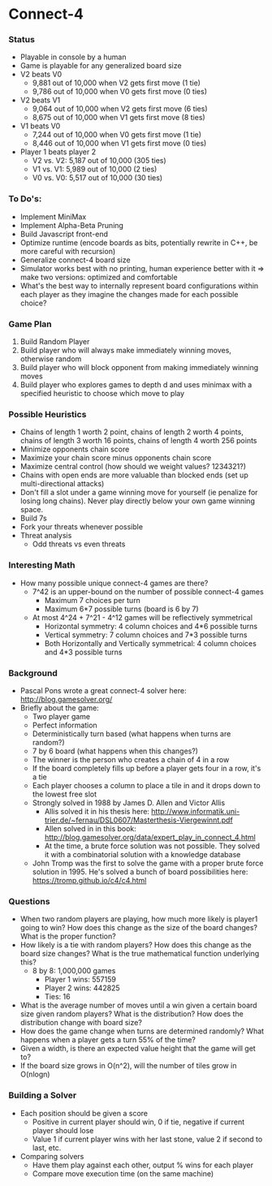 # Connect-4

### Status
* Playable in console by a human
* Game is playable for any generalized board size
* V2 beats V0
  * 9,881 out of 10,000 when V2 gets first move (1 tie)
  * 9,786 out of 10,000 when V0 gets first move (0 ties)
* V2 beats V1
  * 9,064 out of 10,000 when V2 gets first move (6 ties)
  * 8,675 out of 10,000 when V1 gets first move (8 ties)
* V1 beats V0
  * 7,244 out of 10,000 when V0 gets first move (1 tie)
  * 8,446 out of 10,000 when V1 gets first move (0 ties)
* Player 1 beats player 2
  * V2 vs. V2: 5,187 out of 10,000 (305 ties)
  * V1 vs. V1: 5,989 out of 10,000 (2 ties)
  * V0 vs. V0: 5,517 out of 10,000 (30 ties)

### To Do's:
* Implement MiniMax
* Implement Alpha-Beta Pruning
* Build Javascript front-end
* Optimize runtime (encode boards as bits, potentially rewrite in C++, be more careful with recursion)
* Generalize connect-4 board size
* Simulator works best with no printing, human experience better with it => make two versions: optimized and comfortable
* What's the best way to internally represent board configurations within each player as they imagine the changes made for each possible choice?

### Game Plan
1. Build Random Player
2. Build player who will always make immediately winning moves, otherwise random
3. Build player who will block opponent from making immediately winning moves
4. Build player who explores games to depth d and uses minimax with a specified heuristic to choose which move to play

### Possible Heuristics
* Chains of length 1 worth 2 point, chains of length 2 worth 4 points, chains of length 3 worth 16 points, chains of length 4 worth 256 points
* Minimize opponents chain score
* Maximize your chain score minus opponents chain score
* Maximize central control (how should we weight values? 1234321?)
* Chains with open ends are more valuable than blocked ends (set up multi-directional attacks)
* Don't fill a slot under a game winning move for yourself (ie penalize for losing long chains). Never play directly below your own game winning space.
* Build 7s
* Fork your threats whenever possible
* Threat analysis
  * Odd threats vs even threats

### Interesting Math
* How many possible unique connect-4 games are there?
  * 7^42 is an upper-bound on the number of possible connect-4 games
    * Maximum 7 choices per turn
    * Maximum 6*7 possible turns (board is 6 by 7)
  * At most 4^24 + 7^21 - 4^12 games will be reflectively symmetrical
    * Horizontal symmetry: 4 column choices and 4*6 possible turns
    * Vertical symmetry: 7 column choices and 7*3 possible turns
    * Both Horizontally and Vertically symmetrical: 4 column choices and 4*3 possible turns

### Background
* Pascal Pons wrote a great connect-4 solver here: http://blog.gamesolver.org/
* Briefly about the game:
  * Two player game
  * Perfect information
  * Deterministically turn based (what happens when turns are random?)
  * 7 by 6 board (what happens when this changes?)
  * The winner is the person who creates a chain of 4 in a row
  * If the board completely fills up before a player gets four in a row, it's a tie
  * Each player chooses a column to place a tile in and it drops down to the lowest free slot
  * Strongly solved in 1988 by James D. Allen and Victor Allis
    * Allis solved it in his thesis here: http://www.informatik.uni-trier.de/~fernau/DSL0607/Masterthesis-Viergewinnt.pdf
    * Allen solved in in this book: http://blog.gamesolver.org/data/expert_play_in_connect_4.html
    * At the time, a brute force solution was not possible. They solved it with a combinatorial solution with a knowledge database
  * John Tromp was the first to solve the game with a proper brute force solution in 1995. He's solved a bunch of board possibilities here: https://tromp.github.io/c4/c4.html

### Questions
* When two random players are playing, how much more likely is player1 going to win? How does this change as the size of the board changes? What is the proper function?
* How likely is a tie with random players? How does this change as the board size changes? What is the true mathematical function underlying this?
  * 8 by 8: 1,000,000 games
    * Player 1 wins: 557159
    * Player 2 wins: 442825
    * Ties: 16
* What is the average number of moves until a win given a certain board size given random players? What is the distribution? How does the distribution change with board size?
* How does the game change when turns are determined randomly? What happens when a player gets a turn 55% of the time?
* Given a width, is there an expected value height that the game will get to?
* If the board size grows in O(n^2), will the number of tiles grow in O(nlogn)

### Building a Solver
* Each position should be given a score
  * Positive in current player should win, 0 if tie, negative if current player should lose
  * Value 1 if current player wins with her last stone, value 2 if second to last, etc.
* Comparing solvers
  * Have them play against each other, output % wins for each player
  * Compare move execution time (on the same machine)
